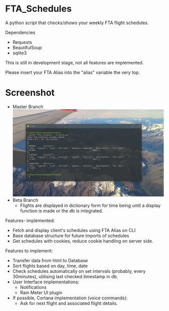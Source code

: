 # FTA_Schedules
A python script that checks/shows your weekly FTA flight schedules. 

Dependencies
- Requests
- BeautifulSoup
- sqlite3


This is still in development stage, not all features are implemented.

Please insert your FTA Alias into the "alias" variable the very top. 

# Screenshot
- Master Branch
![Screenshot1 tag](https://github.com/KHZ-INTL/FTA_Schedules/blob/master/flyfta.PNG)
- Beta Branch
    - Flights are displayed in dictionary form for time being until a display function is made or the db is integrated.

Features- implemented:
 - Fetch and display client's schedules using FTA Alias on CLI
 - Base database structure for future imports of schedules
 - Get schedules with cookies, reduce cookie handling on server side.

Features to implement:
 - Transfer data from html to Database
 - Sort flights based on day, time, date
 - Check schedules automatically on set intervals (probably, every 30minutes), utilising last checked timestamp in db.
 - User Interface implementations: 
   - Notifications
   - Rain Meter UI plugin
 - If possible, Cortana implementation (voice commands):
    - Ask for next flight and associated flight details.
 
